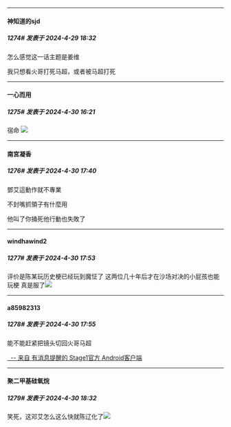 ﻿
*****

####  神知道的sjd  
##### 1274#       发表于 2024-4-29 18:32

怎么感觉这一话主题是姜维

我只想看火哥打死马超，或者被马超打死


*****

####  一心而用  
##### 1275#       发表于 2024-4-30 16:21

宿命
<img src="https://p.sda1.dev/17/3788e6ee6f3511cf1699e23ba7ea6ced/CMP_20240430161957116.jpg" referrerpolicy="no-referrer">


*****

####  南宮凝香  
##### 1276#       发表于 2024-4-30 17:40

鄧艾這動作就不專業

不封嘴抓領子有什麼用

他叫了你捅死他行動也失敗了


*****

####  windhawind2  
##### 1277#       发表于 2024-4-30 17:53

评价是陈某玩历史梗已经玩到魔怔了 这两位几十年后才在沙场对决的小屁孩也能玩梗 真是服了<img src="https://static.saraba1st.com/image/smiley/face2017/004.gif" referrerpolicy="no-referrer">

*****

####  a85982313  
##### 1278#       发表于 2024-4-30 17:55

能不能赶紧把镜头切回火哥马超

[  -- 来自 有消息提醒的 Stage1官方 Android客户端](https://www.coolapk.com/apk/140634)


*****

####  聚二甲基硅氧烷  
##### 1279#       发表于 2024-4-30 18:32

笑死，这邓艾怎么这么快就陈辽化了<img src="https://static.saraba1st.com/image/smiley/face2017/049.png" referrerpolicy="no-referrer">

